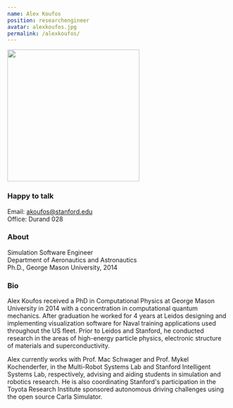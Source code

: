 ```yaml
---
name: Alex Koufos
position: researchengineer
avatar: alexkoufos.jpg
permalink: /alexkoufos/
---
```


<img width="300" src="{{site.url}}/images/people/{{page.avatar}}" data-action="zoom">

### Happy to talk
Email: akoufos@stanford.edu
<br>
Office: Durand 028

### About
Simulation Software Engineer
<br>
Department of Aeronautics and Astronautics
<br>
Ph.D., George Mason University, 2014

### Bio
Alex Koufos received a PhD in Computational Physics at George Mason University in 2014 with a concentration in computational quantum mechanics. After graduation he worked for 4 years at Leidos designing and implementing visualization software for Naval training applications used throughout the US fleet. Prior to Leidos and Stanford, he conducted research in the areas of high-energy particle physics, electronic structure of materials and superconductivity.

Alex currently works with Prof. Mac Schwager and Prof. Mykel Kochenderfer, in the Multi-Robot Systems Lab and Stanford Intelligent Systems Lab, respectively, advising and aiding students in simulation and robotics research. He is also coordinating Stanford's participation in the Toyota Research Institute sponsored autonomous driving challenges using the open source Carla Simulator.